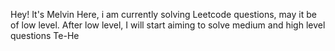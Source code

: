 Hey! It's Melvin Here, i am currently solving Leetcode questions, may it be of low level.
After low level, I will start aiming to solve medium and high level questions
Te-He
